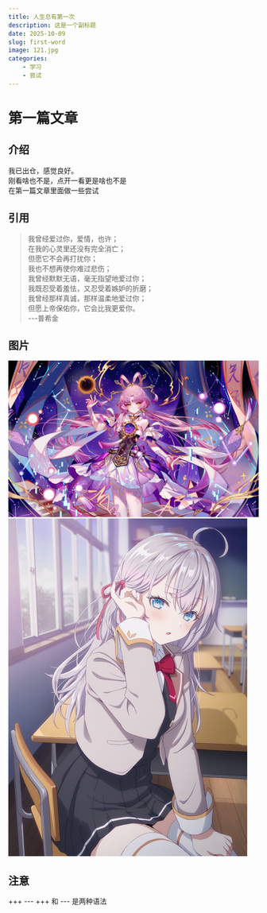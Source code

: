 ```yaml
---
title: 人生总有第一次
description: 这是一个副标题
date: 2025-10-09
slug: first-word
image: 121.jpg
categories:
    - 学习
    - 尝试
---
```


# 第一篇文章

## 介绍
我已出仓，感觉良好。  
刚看啥也不是，点开一看更是啥也不是  
在第一篇文章里面做一些尝试  

## 引用

>我曾经爱过你，爱情，也许；  
>在我的心灵里还没有完全消亡；  
>但愿它不会再打扰你；  
>我也不想再使你难过悲伤；  
>我曾经默默无语，毫无指望地爱过你；  
>我既忍受着羞怯，又忍受着嫉妒的折磨；  
>我曾经那样真诚，那样温柔地爱过你；  
>但愿上帝保佑你，它会比我更爱你。  
>                             ---普希金  

## 图片
![Photo by fuxuan](fuxuan.jpg) ![photo by ailin](ailin.jpg)

## 注意
+++       ---
+++   和  --- 是两种语法